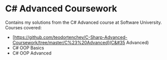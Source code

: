 # C# Advanced Coursework

Contains my solutions from the C# Advanced course at Software University. Courses covered:
- [https://github.com/teodortenchev/C-Sharp-Advanced-Coursework/tree/master/C%23%20Advanced](C&#35 Advanced)
- C# OOP Basics
- C# OOP Advanced
